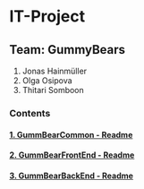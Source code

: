 # IT-Project
## Team: GummyBears 
  1. Jonas   Hainmüller
  2. Olga    Osipova 
  3. Thitari Somboon <br> 
### Contents
#### [1. GummBearCommon   - Readme](https://github.com/johaido/GummyBears/blob/main/GummyBearCommon)
#### [2. GummBearFrontEnd - Readme](https://github.com/johaido/GummyBears/tree/main/GummyBearWebParent/GummyBearFrontEnd)
#### [3. GummBearBackEnd  - Readme](https://github.com/johaido/GummyBears/tree/main/GummyBearWebParent/GummyBearBackEnd)

